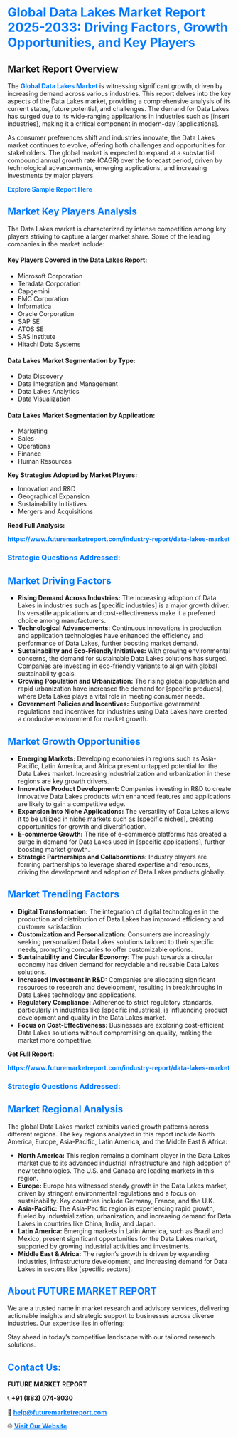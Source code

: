 <h1 style="color: #007BFF;">Global Data Lakes Market Report 2025-2033: Driving Factors, Growth Opportunities, and Key Players</h1>

<section id="overview">
<h2>Market Report Overview</h2>
<p>The <a href="https://www.futuremarketreport.com/industry-report/data-lakes-market" style="color: #007BFF; text-decoration: none;"><strong>Global Data Lakes Market</strong></a> is witnessing significant growth, driven by increasing demand across various industries. This report delves into the key aspects of the Data Lakes market, providing a comprehensive analysis of its current status, future potential, and challenges. The demand for Data Lakes has surged due to its wide-ranging applications in industries such as [insert industries], making it a critical component in modern-day [applications].</p>
<p>As consumer preferences shift and industries innovate, the Data Lakes market continues to evolve, offering both challenges and opportunities for stakeholders. The global market is expected to expand at a substantial compound annual growth rate (CAGR) over the forecast period, driven by technological advancements, emerging applications, and increasing investments by major players.</p>
</section>

<section id="overview">
<p><a href="https://www.futuremarketreport.com/request-sample/reportId=106737" style="color: #007BFF; text-decoration: none;"><strong>Explore Sample Report Here</strong></a></p>
</section>

<section id="key-players">
<h2 style="color: #007BFF;">Market Key Players Analysis</h2>
<p>The Data Lakes market is characterized by intense competition among key players striving to capture a larger market share. Some of the leading companies in the market include:</p>
<h4>Key Players Covered in the Data Lakes Report:</h4>
<ul><li>Microsoft Corporation</li><li>Teradata Corporation</li><li>Capgemini</li><li>EMC Corporation</li><li>Informatica</li><li>Oracle Corporation</li><li>SAP SE</li><li>ATOS SE</li><li>SAS Institute</li><li>Hitachi Data Systems</li></ul>
<h4>Data Lakes Market Segmentation by Type:</h4>
<ul><li>Data Discovery</li><li>Data Integration and Management</li><li>Data Lakes Analytics</li><li>Data Visualization</li></ul>

<h4>Data Lakes Market Segmentation by Application:</h4>
<ul><li>Marketing</li><li>Sales</li><li>Operations</li><li>Finance</li><li>Human Resources</li></ul>
<p><strong>Key Strategies Adopted by Market Players:</strong></p>
<ul>
<li>Innovation and R&D</li>
<li>Geographical Expansion</li>
<li>Sustainability Initiatives</li>
<li>Mergers and Acquisitions</li>
</ul>
</section>

<section>
<p><strong>Read Full Analysis: </strong></p><a href="https://www.futuremarketreport.com/industry-report/data-lakes-market" style="color: #007BFF; text-decoration: none;"><strong>https://www.futuremarketreport.com/industry-report/data-lakes-market</strong></a>
<h3 style="color: #007BFF;">Strategic Questions Addressed:</h3>
</section>

<section id="driving-factors">
<h2 style="color: #007BFF;">Market Driving Factors</h2>
<ul>
<li><strong>Rising Demand Across Industries:</strong> The increasing adoption of Data Lakes in industries such as [specific industries] is a major growth driver. Its versatile applications and cost-effectiveness make it a preferred choice among manufacturers.</li>
<li><strong>Technological Advancements:</strong> Continuous innovations in production and application technologies have enhanced the efficiency and performance of Data Lakes, further boosting market demand.</li>
<li><strong>Sustainability and Eco-Friendly Initiatives:</strong> With growing environmental concerns, the demand for sustainable Data Lakes solutions has surged. Companies are investing in eco-friendly variants to align with global sustainability goals.</li>
<li><strong>Growing Population and Urbanization:</strong> The rising global population and rapid urbanization have increased the demand for [specific products], where Data Lakes plays a vital role in meeting consumer needs.</li>
<li><strong>Government Policies and Incentives:</strong> Supportive government regulations and incentives for industries using Data Lakes have created a conducive environment for market growth.</li>
</ul>
</section>

<section id="growth-opportunities">
<h2 style="color: #007BFF;">Market Growth Opportunities</h2>
<ul>
<li><strong>Emerging Markets:</strong> Developing economies in regions such as Asia-Pacific, Latin America, and Africa present untapped potential for the Data Lakes market. Increasing industrialization and urbanization in these regions are key growth drivers.</li>
<li><strong>Innovative Product Development:</strong> Companies investing in R&D to create innovative Data Lakes products with enhanced features and applications are likely to gain a competitive edge.</li>
<li><strong>Expansion into Niche Applications:</strong> The versatility of Data Lakes allows it to be utilized in niche markets such as [specific niches], creating opportunities for growth and diversification.</li>
<li><strong>E-commerce Growth:</strong> The rise of e-commerce platforms has created a surge in demand for Data Lakes used in [specific applications], further boosting market growth.</li>
<li><strong>Strategic Partnerships and Collaborations:</strong> Industry players are forming partnerships to leverage shared expertise and resources, driving the development and adoption of Data Lakes products globally.</li>
</ul>
</section>

<section id="trending-factors">
<h2 style="color: #007BFF;">Market Trending Factors</h2>
<ul>
<li><strong>Digital Transformation:</strong> The integration of digital technologies in the production and distribution of Data Lakes has improved efficiency and customer satisfaction.</li>
<li><strong>Customization and Personalization:</strong> Consumers are increasingly seeking personalized Data Lakes solutions tailored to their specific needs, prompting companies to offer customizable options.</li>
<li><strong>Sustainability and Circular Economy:</strong> The push towards a circular economy has driven demand for recyclable and reusable Data Lakes solutions.</li>
<li><strong>Increased Investment in R&D:</strong> Companies are allocating significant resources to research and development, resulting in breakthroughs in Data Lakes technology and applications.</li>
<li><strong>Regulatory Compliance:</strong> Adherence to strict regulatory standards, particularly in industries like [specific industries], is influencing product development and quality in the Data Lakes market.</li>
<li><strong>Focus on Cost-Effectiveness:</strong> Businesses are exploring cost-efficient Data Lakes solutions without compromising on quality, making the market more competitive.</li>
</ul>
</section>

<section>
<p><strong>Get Full Report: </strong></p><a href="https://www.futuremarketreport.com/industry-report/data-lakes-market" style="color: #007BFF; text-decoration: none;"><strong>https://www.futuremarketreport.com/industry-report/data-lakes-market</strong></a>
<h3 style="color: #007BFF;">Strategic Questions Addressed:</h3>
</section>


<section id="regional-analysis">
<h2 style="color: #007BFF;">Market Regional Analysis</h2>
<p>The global Data Lakes market exhibits varied growth patterns across different regions. The key regions analyzed in this report include North America, Europe, Asia-Pacific, Latin America, and the Middle East & Africa:</p>
<ul>
<li><strong>North America:</strong> This region remains a dominant player in the Data Lakes market due to its advanced industrial infrastructure and high adoption of new technologies. The U.S. and Canada are leading markets in this region.</li>
<li><strong>Europe:</strong> Europe has witnessed steady growth in the Data Lakes market, driven by stringent environmental regulations and a focus on sustainability. Key countries include Germany, France, and the U.K.</li>
<li><strong>Asia-Pacific:</strong> The Asia-Pacific region is experiencing rapid growth, fueled by industrialization, urbanization, and increasing demand for Data Lakes in countries like China, India, and Japan.</li>
<li><strong>Latin America:</strong> Emerging markets in Latin America, such as Brazil and Mexico, present significant opportunities for the Data Lakes market, supported by growing industrial activities and investments.</li>
<li><strong>Middle East & Africa:</strong> The region’s growth is driven by expanding industries, infrastructure development, and increasing demand for Data Lakes in sectors like [specific sectors].</li>
</ul>
</section>

<footer>
<h2 style="color: #007BFF;">About FUTURE MARKET REPORT</h2>
<p>We are a trusted name in market research and advisory services, delivering actionable insights and strategic support to businesses across diverse industries. Our expertise lies in offering:</p>

<p>Stay ahead in today’s competitive landscape with our tailored research solutions.</p>

<h2 style="color: #007BFF;">Contact Us:</h2>
<p><strong>FUTURE MARKET REPORT</strong></p>
<p>📞 <strong>+91 (883) 074-8030</strong></p>
<p>📧 <strong><a href="mailto:help@futuremarketreport.com" style="color: #007BFF;">help@futuremarketreport.com</a></strong></p>
<p>🌐 <strong><a href="https://www.futuremarketreport.com/" style="color: #007BFF;">Visit Our Website</a></strong></p>
</footer>